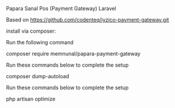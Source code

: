 

Papara Sanal Pos (Payment Gateway) Laravel

Based on https://github.com/codenteq/iyzico-payment-gateway.git

install via composer:



Run the following command

composer require memnunal/papara-payment-gateway

Run these commands below to complete the setup

composer dump-autoload

Run these commands below to complete the setup

php artisan optimize
